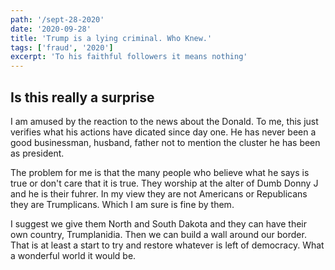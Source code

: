 ```yaml
---
path: '/sept-28-2020'
date: '2020-09-28'
title: 'Trump is a lying criminal. Who Knew.'
tags: ['fraud', '2020']
excerpt: 'To his faithful followers it means nothing'
---
```

## Is this really a surprise

I am amused by the reaction to the news about the Donald. To me, this just verifies what his actions have dicated since day one. He has never been a good businessman, husband, father not to mention the cluster he has been as president.

The problem for me is that the many people who believe what he says is true or don't care that it is true. They worship at the alter of Dumb Donny J and he is their fuhrer. In my view they are not Americans or Republicans they are Trumplicans. Which I am sure is fine by them.

I suggest we give them North and South Dakota and they can have their own country, Trumplanidia. Then we can build a wall around our border. That is at least a start to try and restore whatever is left of democracy. What a wonderful world it would be.